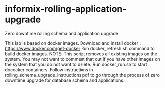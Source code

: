 # informix-rolling-application-upgrade
Zero downtime rolling schema and application upgrade

This lab is based on docker images. 
Download and install docker : https://www.docker.com/get-docker
Run docker_refresh.sh command to build docker images. NOTE: This script removes all existing images on the system. You may not want to comment that out if you have other images on the system that you do not want to delete.
Run docker_run.sh to start dococker containers.
Follow instructions in rolling_schema_upgrade_instructions.pdf to go through the process of zero downtime upgrade for database schema and applications.
